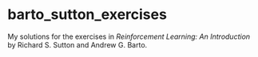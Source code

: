 # barto_sutton_exercises

My solutions for the exercises in _Reinforcement Learning: An Introduction_ by Richard S. Sutton and Andrew G. Barto.
